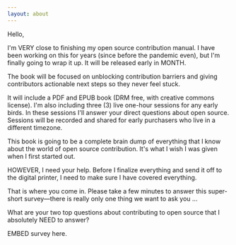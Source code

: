 ```yaml
---
layout: about
---
```


Hello,

I'm VERY close to finishing my open source contribution manual. I have been working on this for years (since before the pandemic even), but I'm finally going to wrap it up. It will be released early in MONTH.

The book will be focused on unblocking contribution barriers and giving contributors actionable next steps so they never feel stuck.

It will include a PDF and EPUB book (DRM free, with creative commons license). I'm also including three (3) live one-hour sessions for any early birds. In these sessions I'll answer your direct questions about open source. Sessions will be recorded and shared for early purchasers who live in a different timezone.

This book is going to be a complete brain dump of everything that I know about the world of open source contribution. It's what I wish I was given when I first started out.

HOWEVER, I need your help. Before I finalize everything and send it off to the digital printer, I need to make sure I have covered everything.

That is where you come in. Please take a few minutes to answer this super-short survey—there is really only one thing we want to ask you ...

What are your two top questions about contributing to open source that I absolutely NEED to answer?

EMBED survey here.
